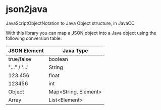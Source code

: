 # json2java
JavaScriptObjectNotation to Java Object structure, in JavaCC

With this library you can map a JSON object into a Java object
using the following conversion table:

| JSON Element | Java Type |
| --- | --- |
| true/false | boolean |
| "..." / '...' | String |
| 123.456 | float |
| 123456 | int |
| Object | Map&lt;String, Element&gt; |
| Array | List&lt;Element&gt; |
